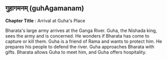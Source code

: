 ## गुहागमनम् (guhAgamanam)
**Chapter Title** : Arrival at Guha's Place

Bharata's large army arrives at the Ganga River. Guha, the Nishada king, sees the army and is concerned. He wonders if Bharata has come to capture or kill them. Guha is a friend of Rama and wants to protect him. He prepares his people to defend the river. Guha approaches Bharata with gifts. Bharata allows Guha to meet him, and Guha offers hospitality.